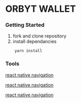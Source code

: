 # ORBYT WALLET

### Getting Started

1. fork and clone repository
2. install dependancies 
```
    yarn install
```


### Tools

[react native navigation](https://reactnavigation.org/docs/getting-started/)

[react native navigation](https://reactnavigation.org/docs/getting-started/)

[react native navigation](https://reactnavigation.org/docs/getting-started/)
